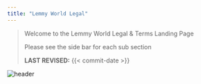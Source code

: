 ```yaml
---
title: "Lemmy World Legal"
---
```



> Welcome to the Lemmy World Legal & Terms Landing Page
>
> Please see the side bar for each sub section
>
> **LAST REVISED:** {{< commit-date >}}

![header](/images/header.png)
